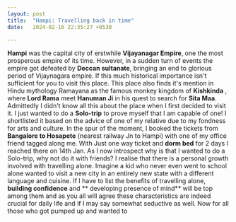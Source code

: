 ```yaml
---
layout: post
title:  "Hampi: Travelling back in time"
date:   2024-02-16 22:35:27 +0530

---
```

**Hampi** was the capital city of erstwhile **Vijayanagar Empire**, one the most prosperous empire of its time. However, in a sudden turn of events the empire got defeated by **Deccan sultanate**, bringing an end to glorious period of Vijaynagara empire.
 If this much historical importance isn't sufficient for you to visit this place.
This place also finds it's mention in Hindu mythology Ramayana as the famous monkey kingdom of **Kishkinda** , where **Lord Rama** meet **Hanuman Ji** in his quest to search for **Sita Maa**.
Admittedly I didn't know all this about the place when I first decided to visit it. I just wanted to do a **Solo-trip** to prove myself that I am capable of one! I shortlisted it based on the advice of one of my relative due to my fondness for arts and culture. In the spur of the moment, I booked the tickets from **Bangalore to Hosapete** (nearest railway Jn to Hampi) with one of my office friend tagged along me. With Just one way ticket and **dorm bed** for 2 days I reached there on 14th Jan.
As I now introspect why is that I wanted to do a Solo-trip, why not do it with friends? I realise that there is a personal growth involved with travelling alone. Imagine a kid who never even went to school alone wanted to visit a new city in an entirely new state with a different language and cuisine. If I have to list the benefits of travelling alone, **building confidence** and ** developing presence of mind** will be top among them and as you all will agree these characteristics are indeed crucial for daily life and if I may say somewhat seductive as well.
Now for all those who got pumped up and wanted to 
<!--stackedit_data:
eyJoaXN0b3J5IjpbLTE3MTMxNjg5OCwtMjEyNTEyMDkyNiwtND
k0ODQ1MDg5LC01MDg5NzE4NCwtMTAxNzc3MDQ1MSwtMTIwMzM2
ODQ0Nyw4NzQ2MzAxMDUsMjEwNjc0NTk5LC03ODc5Mjk0OTksLT
M2NTE3NjkxNCwtMjA4ODc0NjYxMiwtMzMyNDU1MzYzXX0=
-->